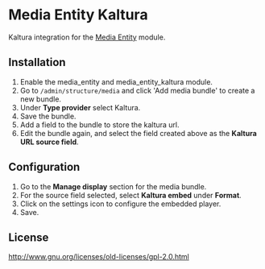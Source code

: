 # Media Entity Kaltura
Kaltura integration for the [Media Entity](https://www.drupal.org/project/media_entity) module.

## Installation

1. Enable the media_entity and media_entity_kaltura module.
2. Go to `/admin/structure/media` and click 'Add media bundle' to create a new bundle.
3. Under **Type provider** select Kaltura.
4. Save the bundle.
5. Add a field to the bundle to store the kaltura url.
6. Edit the bundle again, and select the field created above as the **Kaltura URL source field**.

## Configuration

1. Go to the **Manage display** section for the media bundle.
2. For the source field selected, select **Kaltura embed** under **Format**.
3. Click on the settings icon to configure the embedded player.
4. Save.

## License

http://www.gnu.org/licenses/old-licenses/gpl-2.0.html
